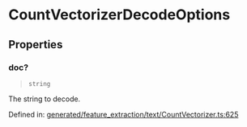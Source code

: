 # CountVectorizerDecodeOptions

## Properties

### doc?

> `string`

The string to decode.

Defined in:  [generated/feature\_extraction/text/CountVectorizer.ts:625](https://github.com/transitive-bullshit/scikit-learn-ts/blob/92ab806/packages/sklearn/src/generated/feature_extraction/text/CountVectorizer.ts#L625)
